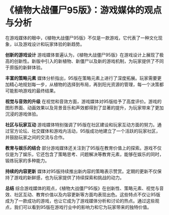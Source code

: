 # 《植物大战僵尸95版》：游戏媒体的观点与分析

在游戏媒体的眼中，《植物大战僵尸95版》不仅是一款游戏，它代表了一种文化现象，以及游戏设计和玩家体验的新趋势。

**创新的游戏设计**
游戏媒体普遍认为，《植物大战僵尸95版》在游戏设计上展现了极高的创新性。新版中引入的新植物、新僵尸以及新的游戏机制，为玩家提供了不同于原版的新鲜体验。

**丰富的策略元素**
媒体分析指出，95版在策略元素上进行了深度拓展。玩家需要更加精心地规划每一步，从植物的选择到布局，再到阳光资源的管理，每一个决策都可能影响游戏的最终结果。

**视觉与音效的升级**
在视觉和音效方面，游戏媒体对95版给予了高度评价。游戏的图形界面、动画效果以及背景音乐和声效都得到了显著的提升，为玩家带来了更加沉浸的游戏体验。

**社区与玩家互动**
游戏媒体特别强调了95版在社区建设和玩家互动方面的努力。通过官方论坛、社交媒体和游戏内活动，95版成功地建立了一个活跃的玩家社区，并鼓励玩家之间的交流与合作。

**教育与娱乐的结合**
部分游戏媒体还关注到了95版在教育价值上的探索。游戏不仅仅是为了娱乐，它还包含了策略思考、问题解决等教育元素，能够在娱乐的同时，锻炼玩家的多种能力。

**持续的内容更新**
媒体对95版持续推出新内容的策略表示赞赏。定期的更新不仅保持了游戏的新鲜感，也为玩家提供了持续探索和挑战的动力。

**总结**
综合游戏媒体的观点，《植物大战僵尸95版》在创新性、策略元素、视觉与音效、社区互动、教育价值以及内容更新等方面均表现出色。这些特点不仅让95版成为了一款成功的游戏，也让它成为了游戏媒体分析和讨论的热点。通过这些观点，我们可以看到95版在游戏行业中的影响力和它为玩家带来的独特价值。